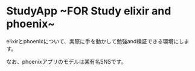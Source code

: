 # StudyApp ~FOR Study elixir and phoenix~

elixirとphoenixについて、実際に手を動かして勉強and検証できる環境にします。

なお、phoenixアプリのモデルは某有名SNSです。
